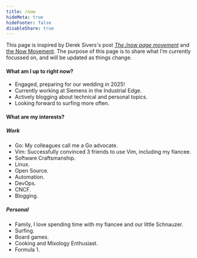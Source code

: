 ```yaml
---
title: /now
hideMeta: true
hideFooter: false
disableShare: true
---
```

This page is inspired by Derek Sivers's post [_The /now page movement_](https://sivers.org/nowff) and [the Now Movement](https://nownownow.com/about). The purpose of this page is to share what I'm currently focussed on, and will be updated as things change.

#### What am I up to right now?
- Engaged, preparing for our wedding in 2025!
- Currently working at Siemens in the Industrial Edge.
- Actively blogging about technical and personal topics.
- Looking forward to surfing more often.

#### What are my interests?
##### Work
- Go: My colleagues call me a Go advocate.
- Vim: Successfully convinced 3 friends to use Vim, including my fiancee.
- Software Craftsmanship.
- Linux.
- Open Source.
- Automation.
- DevOps.
- CNCF.
- Blogging.
##### Personal
- Family, I love spending time with my fiancee and our little Schnauzer.
- Surfing.
- Board games.
- Cooking and Mixology Enthusiast.
- Formula 1.



